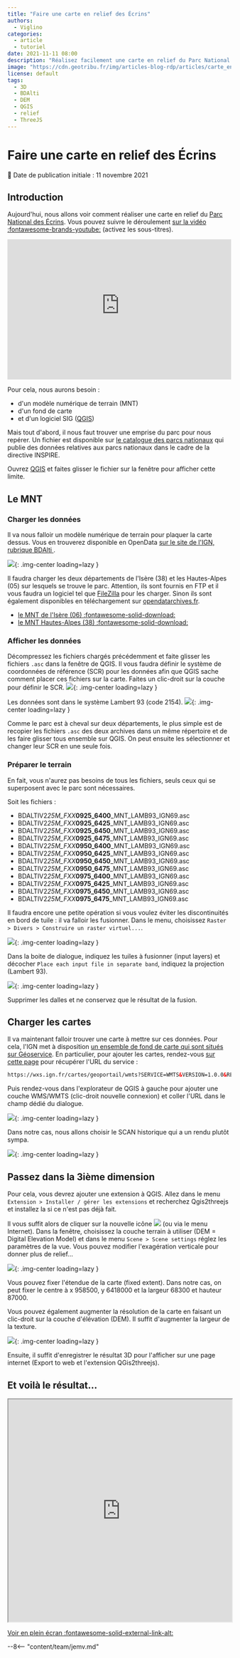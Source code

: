 ```yaml
---
title: "Faire une carte en relief des Écrins"
authors:
  - Viglino
categories:
  - article
  - tutoriel
date: 2021-11-11 08:00
description: "Réalisez facilement une carte en relief du Parc National des Écrins avec des données IGN et QGIS."
image: "https://cdn.geotribu.fr/img/articles-blog-rdp/articles/carte_en_relief_des_ecrins/0-head.jpg"
license: default
tags:
  - 3D
  - BDAlti
  - DEM
  - QGIS
  - relief
  - ThreeJS
---
```


# Faire une carte en relief des Écrins
:calendar: Date de publication initiale : 11 novembre 2021

## Introduction

Aujourd'hui, nous allons voir comment réaliser une carte en relief du [Parc National des Écrins](https://fr.wikipedia.org/wiki/Parc_national_des_%C3%89crins).
Vous pouvez suivre le déroulement [sur la vidéo :fontawesome-brands-youtube:](https://youtu.be/wJjlKoSkmjY) (activez les sous-titres).

<iframe width="100%" height="315" src="https://www.youtube-nocookie.com/embed/wJjlKoSkmjY?cc_load_policy=1" title="YouTube video player" frameborder="0" allow="accelerometer; autoplay; clipboard-write; encrypted-media; gyroscope; picture-in-picture" allowfullscreen></iframe>

Pour cela, nous aurons besoin :

- d'un modèle numérique de terrain (MNT)
- d'un fond de carte
- et d'un logiciel SIG ([QGIS](https://www.qgis.org/fr/site/))

Mais tout d'abord, il nous faut trouver une emprise du parc pour nous repérer. Un fichier est disponible sur [le catalogue des parcs nationaux](https://catalogue.parcnational.fr/catalogue/pne/fre/catalog.search#/metadata/b1b74e1bffa193453a75cccc39f6f304c8cc5561a03b2729092127ebf81439ff) qui publie des données relatives aux parcs nationaux dans le cadre de la directive INSPIRE.

Ouvrez [QGIS](https://www.qgis.org/fr/site/) et faites glisser le fichier sur la fenêtre pour afficher cette limite.

## Le MNT

### Charger les données

Il va nous falloir un modèle numérique de terrain pour plaquer la carte dessus.
Vous en trouverez disponible en OpenData [sur le site de l'IGN, rubrique BDAlti <i class="fa fa-external-link"></i>](https://geoservices.ign.fr/bdalti).

![](https://cdn.geotribu.fr/img/articles-blog-rdp/articles/carte_en_relief_des_ecrins/0-BDAlti.jpg){: .img-center loading=lazy }

Il faudra charger les deux départements de l'Isère (38) et les Hautes-Alpes (05) sur lesquels se trouve le parc.
Attention, ils sont fournis en FTP et il vous faudra un logiciel tel que [FileZilla](https://filezilla-project.org/) pour les charger. Sinon ils sont également disponibles en téléchargement sur [opendatarchives.fr](https://files.opendatarchives.fr/professionnels.ign.fr/bdalti/).

- [le MNT de l'Isère (06) :fontawesome-solid-download:](https://files.opendatarchives.fr/professionnels.ign.fr/bdalti/BDALTIV2_2-0_25M_ASC_LAMB93-IGN69_D005_2021-08-04.7z)
- [le MNT Hautes-Alpes (38) :fontawesome-solid-download:](https://files.opendatarchives.fr/professionnels.ign.fr/bdalti/BDALTIV2_2-0_25M_ASC_LAMB93-IGN69_D038_2020-11-13.7z)

### Afficher les données

Décompressez les fichiers chargés précédemment et faite glisser les fichiers `.asc` dans la fenêtre de QGIS.
Il vous faudra définir le système de coordonnées de référence (SCR) pour les données afin que QGIS sache comment placer ces fichiers sur la carte. Faites un clic-droit sur la couche pour définir le SCR.
![](https://cdn.geotribu.fr/img/articles-blog-rdp/articles/carte_en_relief_des_ecrins/1-SCR.jpg){: .img-center loading=lazy }

Les données sont dans le système Lambert 93 (code 2154).
![](https://cdn.geotribu.fr/img/articles-blog-rdp/articles/carte_en_relief_des_ecrins/2-SCR.jpg){: .img-center loading=lazy }

Comme le parc est à cheval sur deux départements, le plus simple est de recopier les fichiers `.asc` des deux archives dans un même répertoire et de les faire glisser tous ensemble sur QGIS. On peut ensuite les sélectionner et changer leur SCR en une seule fois.

### Préparer le terrain

En fait, vous n'aurez pas besoins de tous les fichiers, seuls ceux qui se superposent avec le parc sont nécessaires.

Soit les fichiers :

- BDALTIV2*25M_FXX***0925_6400**\_MNT_LAMB93_IGN69.asc
- BDALTIV2*25M_FXX***0925_6425**\_MNT_LAMB93_IGN69.asc
- BDALTIV2*25M_FXX***0925_6450**\_MNT_LAMB93_IGN69.asc
- BDALTIV2*25M_FXX***0925_6475**\_MNT_LAMB93_IGN69.asc
- BDALTIV2*25M_FXX***0950_6400**\_MNT_LAMB93_IGN69.asc
- BDALTIV2*25M_FXX***0950_6425**\_MNT_LAMB93_IGN69.asc
- BDALTIV2*25M_FXX***0950_6450**\_MNT_LAMB93_IGN69.asc
- BDALTIV2*25M_FXX***0950_6475**\_MNT_LAMB93_IGN69.asc
- BDALTIV2*25M_FXX***0975_6400**\_MNT_LAMB93_IGN69.asc
- BDALTIV2*25M_FXX***0975_6425**\_MNT_LAMB93_IGN69.asc
- BDALTIV2*25M_FXX***0975_6450**\_MNT_LAMB93_IGN69.asc
- BDALTIV2*25M_FXX***0975_6475**\_MNT_LAMB93_IGN69.asc

Il faudra encore une petite opération si vous voulez éviter les discontinuités en bord de tuile : il va falloir les fusionner.
Dans le menu, choisissez `Raster > Divers > Construire un raster virtuel...`.

![](https://cdn.geotribu.fr/img/articles-blog-rdp/articles/carte_en_relief_des_ecrins/3-merge.jpg){: .img-center loading=lazy }

Dans la boite de dialogue, indiquez les tuiles à fusionner (input layers) et décocher `Place each input file in separate band`, indiquez la projection (Lambert 93).

![](https://cdn.geotribu.fr/img/articles-blog-rdp/articles/carte_en_relief_des_ecrins/3-vrt.jpg){: .img-center loading=lazy }

Supprimer les dalles et ne conservez que le résultat de la fusion.

## Charger les cartes

Il va maintenant falloir trouver une carte à mettre sur ces données.
Pour cela, l'IGN met à disposition [un ensemble de fond de carte qui sont situés sur Géoservice](https://geoservices.ign.fr/services-web-experts).
En particulier, pour ajouter les cartes, rendez-vous [sur cette page](https://geoservices.ign.fr/services-web-experts-cartes) pour récupérer l'URL du service :

```html
https://wxs.ign.fr/cartes/geoportail/wmts?SERVICE=WMTS&VERSION=1.0.0&REQUEST=GetCapabilities
```

Puis rendez-vous dans l'explorateur de QGIS à gauche pour ajouter une couche WMS/WMTS (clic-droit nouvelle connexion) et coller l'URL dans le champ dédié du dialogue.

![](https://cdn.geotribu.fr/img/articles-blog-rdp/articles/carte_en_relief_des_ecrins/4-WMTS.jpg){: .img-center loading=lazy }

Dans notre cas, nous allons choisir le SCAN historique qui a un rendu plutôt sympa.

![](https://cdn.geotribu.fr/img/articles-blog-rdp/articles/carte_en_relief_des_ecrins/5-scanhisto.jpg){: .img-center loading=lazy }

## Passez dans la 3ième dimension

Pour cela, vous devrez ajouter une extension à QGIS.
Allez dans le menu `Extension > Installer / gérer les extensions` et recherchez Qgis2threejs et installez la si ce n'est pas déjà fait.

Il vous suffit alors de cliquer sur la nouvelle icône ![](https://cdn.geotribu.fr/img/articles-blog-rdp/articles/carte_en_relief_des_ecrins/qgis2threejs.png) (ou via le menu Internet).
Dans la fenêtre, choisissez la couche terrain à utiliser (DEM = Digital Elevation Model) et dans le menu `Scene > Scene settings` réglez les paramètres de la vue.
Vous pouvez modifier l'exagération verticale pour donner plus de relief...

![](https://cdn.geotribu.fr/img/articles-blog-rdp/articles/carte_en_relief_des_ecrins/6-scene.jpg){: .img-center loading=lazy }

Vous pouvez fixer l'étendue de la carte (fixed extent). Dans notre cas, on peut fixer le centre à x 958500, y 6418000 et la largeur 68300 et hauteur 87000.

Vous pouvez également augmenter la résolution de la carte en faisant un clic-droit sur la couche d'élévation (DEM). Il suffit d'augmenter la largeur de la texture.

![](https://cdn.geotribu.fr/img/articles-blog-rdp/articles/carte_en_relief_des_ecrins/7-DEM.jpg){: .img-center loading=lazy }

Ensuite, il suffit d'enregistrer le résultat 3D pour l'afficher sur une page internet (Export to web et l'extension QGis2threejs).

## Et voilà le résultat...

<iframe src="https://viglino.github.io/maps/static/PNE_coeur.html" width="100%" height="500"></iframe>

[Voir en plein écran :fontawesome-solid-external-link-alt:](https://viglino.github.io/maps/static/PNE_coeur.html)

--8<-- "content/team/jemv.md"
